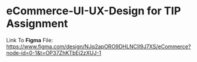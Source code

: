 # eCommerce-UI-UX-Design for TIP Assignment 
Link To **Figma** File: https://www.figma.com/design/NJq2apORO9DHLNCII9J7XS/eCommerce?node-id=0-1&t=OP37ZhKTbEj2zXUJ-1
